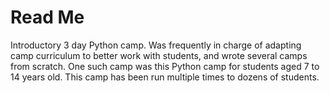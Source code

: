 # Read Me

Introductory 3 day Python camp. Was frequently in charge of adapting camp curriculum to better work with students, and wrote several camps from scratch. One such camp was this Python camp for students aged 7 to 14 years old. This camp has been run multiple times to dozens of students.
